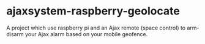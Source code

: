 # ajaxsystem-raspberry-geolocate
A project which use raspberry pi and an Ajax remote (space control) to arm-disarm your Ajax alarm based on your mobile geofence.
